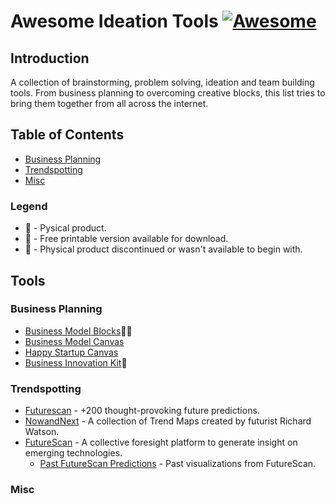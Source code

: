 # Awesome Ideation Tools [![Awesome](https://cdn.rawgit.com/sindresorhus/awesome/d7305f38d29fed78fa85652e3a63e154dd8e8829/media/badge.svg)](https://github.com/sindresorhus/awesome)

Introduction
------------

A collection of brainstorming, problem solving, ideation and team building tools. From business planning to overcoming creative blocks, this list tries to bring them together from all across the internet.


Table of Contents
-----------------

- [Business Planning](#business-planning)
- [Trendspotting](#trendspotting)
- [Misc](#misc)


### Legend

- 📓 - Pysical product.
- 📄 - Free printable version available for download.
- 📑 - Physical product discontinued or wasn't available to begin with.


Tools
-------

### Business Planning

- [Business Model Blocks](http://www.boardofinnovation.com/business-model-templates-tools/)📓📄
- [Business Model Canvas](https://strategyzer.com/canvas)
- [Happy Startup Canvas](http://www.thehappystartupschool.com/blog/2015/9/29/introducing-the-happy-startup-canvas)
- [Business Innovation Kit](http://www.uxberlin.com/businessinnovationkit/)📓

### Trendspotting

- [Futurescan](http://www.boardofinnovation.com/futurescan/) - +200 thought-provoking future predictions.
- [NowandNext](http://www.nowandnext.com/trend-maps/) - A collection of Trend Maps created by futurist Richard Watson.
- [FutureScan](http://envisioning.io/) - A collective foresight platform to generate insight on emerging technologies.
  - [Past FutureScan Predictions](http://envisioning.io/milestones/) - Past visualizations from FutureScan.

### Misc


